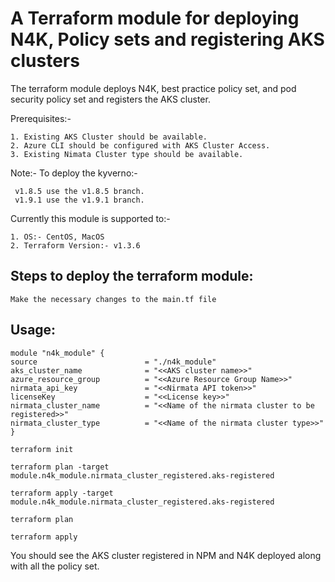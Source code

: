 # A Terraform module for deploying N4K, Policy sets and registering AKS clusters

The terraform module deploys N4K, best practice policy set, and pod security policy set and registers the AKS cluster.

Prerequisites:-

	1. Existing AKS Cluster should be available.
	2. Azure CLI should be configured with AKS Cluster Access.
	3. Existing Nimata Cluster type should be available.

Note:- To deploy the kyverno:-

	 v1.8.5 use the v1.8.5 branch.
 	 v1.9.1 use the v1.9.1 branch.

   Currently this module is supported to:-

	1. OS:- CentOS, MacOS
	2. Terraform Version:- v1.3.6

## Steps to deploy the terraform module:

```
Make the necessary changes to the main.tf file
```

## Usage:

```
module "n4k_module" {
source                        = "./n4k_module"
aks_cluster_name              = "<<AKS cluster name>>"
azure_resource_group          = "<<Azure Resource Group Name>>"
nirmata_api_key               = "<<Nirmata API token>>"
licenseKey                    = "<<License key>>"
nirmata_cluster_name          = "<<Name of the nirmata cluster to be registered>>"
nirmata_cluster_type          = "<<Name of the nirmata cluster type>>"
}

```

```
terraform init
```

```
terraform plan -target module.n4k_module.nirmata_cluster_registered.aks-registered
```

```
terraform apply -target module.n4k_module.nirmata_cluster_registered.aks-registered
```

```
terraform plan
```

```
terraform apply
```

You should see the AKS cluster registered in NPM and N4K deployed along with all the policy set.

